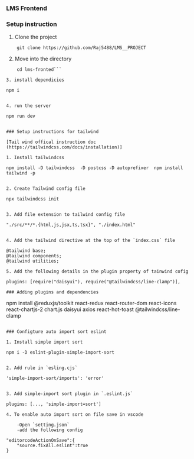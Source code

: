 ### LMS Frontend

### Setup instruction

1. Clone the project

```
    git clone https://github.com/Raj5488/LMS__PROJECT
```
2. Move into the directory

```
    cd lms-fronted```

3. install dependicies

```
    npm i
```

4. run the server
```
    npm run dev
```

### Setup instructions for tailwind

[Tail wind offical instruction doc (https://tailwindcss.com/docs/installation)]

1. Install tailwindcss

```
    npm install -D tailwindcss  -D postcss -D autoprefixer  npm install tailwind -p
```

2. Create Tailwind config file
```
    npx tailwindcss init
```

3. Add file extension to tailwind config file
```
    "./src/**/*.{html,js,jsx,ts,tsx}", "./index.html"
```

4. Add the tailwind directive at the top of the `index.css` file

```
    @tailwind base;
    @tailwind components;
    @tailwind utilities;
```
5. Add the following details in the plugin property of tainwind cofig

```
    plugins: [require("daisyui"), require("@tailwindcss/line-clamp")],
```
### Adding plugins and dependencies

```
npm install @reduxjs/toolkit react-redux react-router-dom react-icons react-chartjs-2 chart.js daisyui axios react-hot-toast @tailwindcss/line-clamp
```

### Configture auto import sort eslint

1. Install simple import sort
```
    npm i -D eslint-plugin-simple-import-sort
```

2. Add rule in `esling.cjs`

```
    'simple-import-sort/imports': 'error'
```

3. Add simple-import sort plugin in `.eslint.js`
```
    plugins: [..., 'simple-import=sort']
```
4. To enable auto import sort on file save in vscode
    
    -Open `setting.json`
    -add the following config
```
    "editorcodeActionOnSave":{
        "source.fixAll.eslint":true
    }
```